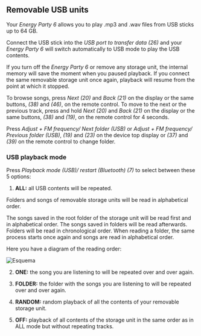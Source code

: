 ## Removable USB units 

Your *Energy Party 6* allows you to play .mp3 and .wav files from USB sticks up to 64 GB.

Connect the USB stick into the *USB port to transfer data (26)* and your *Energy Party 6* will switch automatically to USB mode to play the USB contents.

If you turn off the *Energy Party 6* or remove any storage unit, the internal memory will save the moment when you paused playback. If you connect the same removable storage unit once again, playback will resume from the point at which it stopped.

To browse songs, press *Next (20)* and *Back (21)* on the display or the same buttons, *(38)* and *(46)*, on the remote control. To move to the next or the previous track, press and hold *Next (20)* and *Back (21)* on the display or the same buttons, *(38)* and *(19)*, on the remote control for 4 seconds.

Press *Adjust + FM frequency/ Next folder (USB)* or *Adjust + FM frequency/ Previous folder (USB)*, *(19)* and *(23)* on the device top display or *(37)* and *(39)* on the remote control to change folder.

### USB playback mode

Press *Playback mode (USB)/ restart (Bluetooth) (7)* to select between these 5 options:

1) **ALL:** all USB contents will be repeated. 

Folders and songs of removable storage units will be read in alphabetical order.

The songs saved in the root folder of the storage unit will be read first and in alphabetical order. The songs saved in folders will be read afterwards. Folders will be read in chronological order. When reading a folder, the same process starts once again and songs are read in alphabetical order.

   Here you have a diagram of the reading order:

   ![Esquema](http://static.energysistem.com/images/manuals/42260/5492cea8f11f3.jpg)

2) **ONE:** the song you are listening to will be repeated over and over again.

2) **FOLDER:** the folder with the songs you are listening to will be repeated over and over again.

4) **RANDOM:** random playback of all the contents of your removable storage unit.

5) **OFF:** playback of all contents of the storage unit in the same order as in ALL mode but without repeating tracks.
